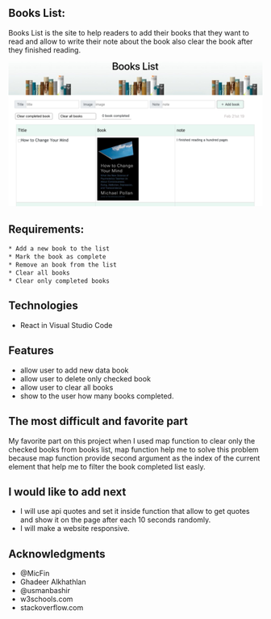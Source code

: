 
## Books List:
   Books List is the site to help readers to add their books that they want to read and allow to write their note about the book also clear the book after they finished reading.

![alt text](src/book_list.png)

## Requirements:
    * Add a new book to the list
    * Mark the book as complete
    * Remove an book from the list
    * Clear all books
    * Clear only completed books

## Technologies
* React in Visual Studio Code

## Features
* allow user to add new data book
* allow user to delete only checked book 
* allow user to clear all books 
* show to the user how many books completed.

## The most difficult and favorite part
My favorite part on this project when I used map function to clear only the checked books from books list, map function help me to solve this problem because map function provide second argument as the index of the current element that help me to filter the book completed list easly.

## I would like to add next
* I will use api quotes and set it inside function that allow to get quotes and show it on the page after each 10 seconds randomly.
* I will make a website responsive.

## Acknowledgments
* @MicFin
* Ghadeer Alkhathlan
* @usmanbashir
* w3schools.com
* stackoverflow.com



